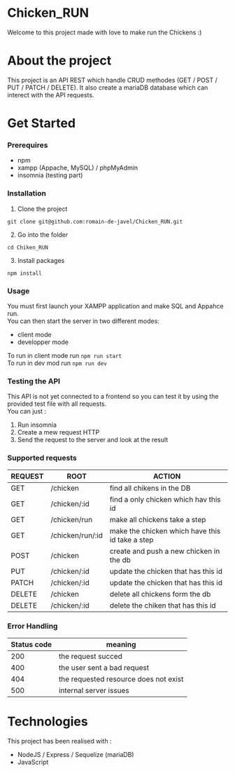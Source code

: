 # Chicken_RUN
Welcome to this project made with love to make run the Chickens :)

# About the project
This project is an API REST which handle CRUD methodes (GET / POST / PUT / PATCH / DELETE).
It also create a mariaDB database which can interect with the API requests.

# Get Started
### Prerequires
* npm
* xampp (Appache, MySQL) / phpMyAdmin
* insomnia (testing part)

### Installation
1. Clone the project
```
git clone git@github.com:romain-de-javel/Chicken_RUN.git
```
2. Go into the folder
```
cd Chiken_RUN
```
3.  Install packages
```
npm install
```

### Usage
You must first launch your XAMPP application and make SQL and Appahce run.<br/>
You can then start the server in two different modes:
* client mode
* developper mode

To run in client mode run ```npm run start```<br/>
To run in dev mod run ```npm run dev```

### Testing the API
This API is not yet connected to a frontend so you can test it by using the provided test file with all requests.
<br/>You can just :
1. Run insomnia
2. Create a mew request HTTP
3. Send the request to the server and look at the result

### Supported requests

|  REQUEST  |  ROOT  |  ACTION  |
|  -------  |  ----  |  ------  |
|  GET  |  /chicken  |  find all chikens in the DB  |   
|  GET  |  /chicken/:id  |  find a only chicken which hav this id  |   
|  GET  |  /chicken/run  |  make all chickens take a step  |   
|  GET  |  /chicken/run/:id  |  make the chicken which have this id take a step  |  
|  POST  |  /chicken  |  create and push a new chicken in the db  |  
|  PUT  |  /chicken/:id  |  update the chicken that has this id  |  
|  PATCH  |  /chicken/:id  |  update the chicken that has this id  |  
|  DELETE  |  /chicken |  delete all chickens form the db  |  
|  DELETE  |  /chicken/:id |  delete the chiken that has this id  |

### Error Handling
|  Status code  |  meaning  |
|  -----------  |  -------  |
|  200  |  the request succed  |
|  400  |  the user sent a bad request  |
|  404  |  the requested resource does not exist  |
|  500  |  internal server issues  | 

# Technologies
This project has been realised with :
* NodeJS / Express / Sequelize (mariaDB)
* JavaScript 

